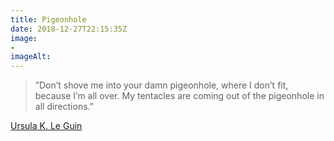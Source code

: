 ```yaml
---
title: Pigeonhole
date: 2018-12-27T22:15:35Z
image: 
- 
imageAlt: 
---
```


> ”Don’t shove me into your damn pigeonhole, where I don’t fit, because I’m all over. My tentacles are coming out of the pigeonhole in all directions.”

[Ursula K. Le Guin](https://en.wikipedia.org/wiki/Ursula_K._Le_Guin)

